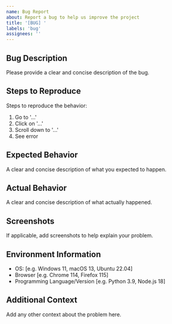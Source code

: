 ```yaml
---
name: Bug Report
about: Report a bug to help us improve the project
title: '[BUG] '
labels: 'bug'
assignees: ''
---
```


## Bug Description
Please provide a clear and concise description of the bug.

## Steps to Reproduce
Steps to reproduce the behavior:
1. Go to '...'
2. Click on '...'
3. Scroll down to '...'
4. See error

## Expected Behavior
A clear and concise description of what you expected to happen.

## Actual Behavior
A clear and concise description of what actually happened.

## Screenshots
If applicable, add screenshots to help explain your problem.

## Environment Information
- OS: [e.g. Windows 11, macOS 13, Ubuntu 22.04]
- Browser [e.g. Chrome 114, Firefox 115]
- Programming Language/Version [e.g. Python 3.9, Node.js 18]

## Additional Context
Add any other context about the problem here.
